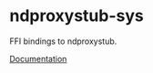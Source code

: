 # ndproxystub-sys #
FFI bindings to ndproxystub.

[Documentation](https://retep998.github.io/doc/ndproxystub-sys/)
